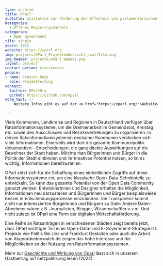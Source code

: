```yaml
---
type: archive
title: OParl
subtitle: Initiative zur Förderung der Offenheit von parlamentarischen Informationssystemen 
kategorien:
  - Offenes Regierungshandeln
categories:
  - Open Government
tile: single
years: 2012
website: https://oparl.org
img: projects/OParl_Projektuebersicht_smallTile.png
img_header: projects/OParl_Header.png
layout: project
contact_person: ernestoruge
people:
- name: Ernesto Ruge
  role: Projektleitung
contact:
  twitter: OParlOrg
  github: https://github.com/oparl
more_text: |-
    Weitere Infos gibt es auf der <a href="https://oparl.org/">Website</a> von OParl.

---
```


Viele Kommunen, Landkreise und Regionen in Deutschland verfügen über Ratsinformationssysteme, um die Gremienarbeit im Gemeinderat, Kreistag etc. sowie den Ausschüssen und Bezirksvertretungen zu organisieren. In diesen Ratsinformationssystemen deutscher Kommunen verstecken sich viele Informationen. Einerseits wird dort die gesamte Kommunalpolitik dokumentiert – Entscheidungen, die ganz direkte Auswirkungen auf die Bewohner der Stadt haben. Möchte man Bürgerinnen und Bürger in die Politik der Stadt einbinden und ihr kreatives Potential nutzen, so ist es wichtig, Informationen bereitzustellen.

OParl setzt sich für die Schaffung eines einheitlichen Zugriffs auf diese Informationssysteme ein, um eine klassische Open-Data-Schnittstelle zu entwickeln. So kann das gesamte Potential von der Open Data Community genutzt werden. Entwicklerinnen und Designer erhalten die Möglichkeit, Informationen neu darzustellen und Bürgerinnen und Bürger beispielsweise besser in Entscheidungsprozesse einzubinden. Die Transparenz kommt nicht nur interessierten Bürgerinnen und Bürgern zu Gute: Andere Daten-Abnehmer wären z.B. Journalisten, Blogger, Wissenschaftler u.v.m. Und nicht zuletzt ist OParl eine Form der digitalen Wirtschaftsförderung.

Eine Reihe an Ratsanträgen in verschiedenen Städten zeigt bereits jetzt, dass OParl wichtiger Teil einer Open-Data- und E-Government-Strategie ist. Projekte wie Politik Bei Uns und Frankfurt Gestalten oder auch die Arbeit von Abgeordnetenwatch.de zeigen das hohe Interesse und die Möglichkeiten an der Nutzung von Ratsinformationssystemen. 

Mehr zur [Geschichte und Wirkung von Oparl](https://netzpolitik.org/2022/open-data-wie-ein-datenstandard-die-digitale-verwaltung-oeffnen-kann/) lässt sich in unserem Gastbeitrag auf netzpolitik.org lesen (2022).

